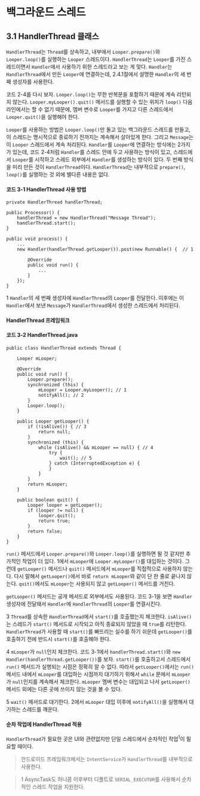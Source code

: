 # 백그라운드 스레드
## 3.1 HandlerThread 클래스
`HandlerThread`는 `Thread`를 상속하고, 내부에서 `Looper.prepare()`와 `Looper.loop()`를 실행하는 `Looper` 스레드이다. `HandlerThread`는 `Looper`를 가진 스레드이면서 `Handler`에서 사용하기 위한 스레드라고 보는 게 맞다. `Handler`는 `HandlerThread`에서 만든 `Looper`에 연결하는데, 2.4.1절에서 설명한 `Handler`의 세 번째 생성자를 사용한다.

코드 2-4를 다시 보자. `Looper.loop()`는 무한 반복문을 포함하기 때문에 계속 리턴되지 않는다. `Looper.myLooper().quit()` 메서드를 실행할 수 있는 위치가 `loop()` 다음 라인에서는 할 수 없기 때문에, 멤버 변수로 `Looper`를 가지고 다른 스레드에서 `Looper.quit()`을 실행해야 한다.

`Looper`를 사용하는 방법은 `Looper.loop()`만 돌고 있는 백그라운드 스레드를 만들고, 이 스레드는 명시적으로 종료하기 전까지는 계속해서 살아있게 한다. 그리고 `Message`는 이 `Looper` 스레드에서 계속 처리된다. `Handler`를 `Looper`에 연결하는 방식에는 2가지가 있는데, 코드 2-4처럼 `Handler`를 스레드 안에 두고 사용하는 방식이 있고, 스레드에서 `Looper`를 시작하고 스레드 외부에서 `Handler`를 생성하는 방식이 있다. 두 번째 방식을 미리 만든 것이 `HandlerThread`이다. `HandlerThread`는 내부적으로 `prepare()`, `loop()`를 실행하는 것 외에 별다른 내용은 없다.

#### 코드 3-1 HandlerThread 사용 방법
```
private HandlerThread handlerThread;

public Processor() {
    handlerThread = new HandlerThread("Message Thread");
    handlerThread.start();
}

public void process() {
    ...
    new Handler(handlerThread.getLooper()).post(new Runnable() {  // 1
    
        @Override
        public void run() {
            ...
        }
    });
}
```

1 `Handler`의 세 번째 생성자에 `HandlerThread`의 `Looper`를 전달한다. 이후에는 이 `Handler`에서 보낸 `Message`가 `HandlerThread`에서 생성한 스레드에서 처리된다.

#### HandlerThread 프레임워크 
#### 코드 3-2 HandlerThread.java
```
public class HandlerThread extends Thread {

    Looper mLooper;
    
    @Override
    public void run() {
        Looper.prepare();
        synchronized (this) {
            mLooper = Looper.myLooper(); // 1
            notifyAll(); // 2
        }
        Looper.loop();
    }

    public Looper getLooper() {
        if (!isAlive()) { // 3
            return null;
        }
        synchronized (this) {
            while (isAlive() && mLooper == null) { // 4
                try {
                    wait(); // 5
                } catch (InterruptedException e) {
                }
            }
        }
        return mLooper;
    }
    
    public boolean quit() {
        Looper looper = getLooper();
        if (looper != null) {
            looper.quit();
            return true;
        }
        return false;
    }
}
```

`run()` 메서드에서 `Looper.prepare()`와 `Looper.loop()`를 실행하면 될 것 같지만 추가적인 작업이 더 있다. 1에서 `mLooper`에 `Looper.myLooper()`를 대입하는 것이다. 그런데 `getLooper()` 메서드나 `quit()` 메서드에서 `mLooper`를 직접적으로 사용하지 않는다. 다시 말해서 `getLooper()`에서 바로 `return mLooper`와 같이 단 한 줄로 끝나지 않는다. `quit()`에서도 `mLooper`는 사용되지 않고 `getLooper()` 메서드를 거친다.

`getLooper()` 메서드는 공개 메서드로 외부에서도 사용된다. 코드 3-1을 보면 `Handler` 생성자에 전달돼서 `Handler`에 `HandlerThread`의 `Looper`를 연결시킨다.

3 `Thread`를 상속한 `HandlerThread`에서 `start()`를 호출했는지 체크한다. `isAlive()`는 스레드가 `start()` 메서드로 시작되고 아직 종료되지 않았을 때 `true`를 리턴한다. `HandlerThread`가 사용할 때 `start()`를 빠뜨리는 실수를 하기 쉬운데 `getLooper()`를 호출하기 전에 반드시 `start()`를 호출해야 한다.

4 `mLooper`가 `null`인지 체크한다. 코드 3-1에서 `handlerThread.start()`와 `new Handler(handlerThread.getLooper())`를 보자. `start()`를 호출하고서 스레드에서 `run()` 메서드가 실행되는 시점은 정확히 알 수 없다. 따라서 `getLooper()`에서는 `run()`메서드 내에서 `mLooper`를 대입하는 시점까지 대기하기 위해서 `while` 문에서 `mLooper`가 `null`인지를 계속해서 체크한다. `mLooper` 멤버 변수는 대입되고 나서 `getLooper()` 메서드 외에는 다른 곳에 쓰이지 않는 것을 볼 수 있다.

5 `wait()` 메서드로 대기한다. 2에서 `mLooper` 대입 이후에 `notifyAll()`을 실행해서 대기하는 스레드를 깨운다.

#### 순차 작업에 HandlerThread 적용
`HandlerThread`가 필요한 곳은 UI와 관련없지만 단일 스레드에서 순차적인 작업<sup>1</sup>이 필요할 때이다.

> 안드로이드 프레임워크에서는 `IntentService`가 `HandlerThread`를 내부적으로 사용한다.

> 1 AsyncTask도 허니콤 이후부터 디폴트로 `SERIAL_EXECUTOR`를 사용해서 순차적인 스레드 작업을 지원한다.
